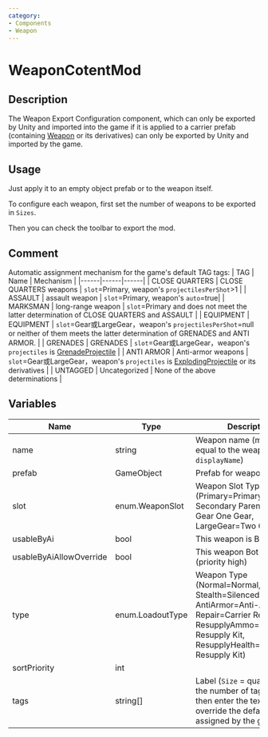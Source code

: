 ```yaml
---
category: 
- Components
- Weapon
---
```

# WeaponCotentMod
## Description

The Weapon Export Configuration component, which can only be exported by Unity and imported into the game if it is applied to a carrier prefab (containing [Weapon](./Weapon.md) or its derivatives) can only be exported by Unity and imported by the game.

## Usage

Just apply it to an empty object prefab or to the weapon itself.

To configure each weapon, first set the number of weapons to be exported in `Sizes`.

Then you can check the toolbar to export the mod.

## Comment

Automatic assignment mechanism for the game's default TAG tags:
| TAG | Name | Mechanism |
|------|------|------|
| CLOSE QUARTERS | CLOSE QUARTERS weapons | `slot`=Primary, weapon's `projectilesPerShot`>1 |
| ASSAULT | assault weapon | `slot`=Primary, weapon's `auto`=true|
| MARKSMAN | long-range weapon | `slot`=Primary and does not meet the latter determination of CLOSE QUARTERS and ASSAULT |
| EQUIPMENT | EQUIPMENT | `slot`=Gear或LargeGear，weapon's `projectilesPerShot`=null or neither of them meets the latter determination of GRENADES and ANTI ARMOR.  |
| GRENADES | GRENADES | `slot`=Gear或LargeGear，weapon's `projectiles` is [GrenadeProjectile](./GrenadeProjectile.md) |
| ANTI ARMOR | Anti-armor weapons | `slot`=Gear或LargeGear，weapon's `projectiles` is [ExplodingProjectile](./ExplodingProjectile.md) or its derivatives |
| UNTAGGED | Uncategorized | None of the above determinations |

## Variables
| Name | Type | Description |
| ----------- | ----------- | ----------- |
| name  | string | Weapon name (meaning not equal to the weapon's `displayName`) |  
| prefab | GameObject | Prefab for weapons |  
| slot | enum.WeaponSlot | Weapon Slot Type (Primary=Primary Weapon, Secondary Parent Weapon, Gear One Gear, LargeGear=Two Gear) |  
| usableByAi  | bool | This weapon is Bot-ready. |  
| usableByAiAllowOverride  | bool | This weapon Bot available (priority high) |  
| type | enum.LoadoutType | Weapon Type (Normal=Normal, Stealth=Silenced, AntiArmor=Anti-Armor, Repair=Carrier Repair Tool, ResupplyAmmo=Ammunition Resupply Kit, ResupplyHealth=Health Resupply Kit) |  
| sortPriority | int |  |  
| tags | string[] | Label (`Size` = quantity. Fill in the number of tags first, then enter the text. (This will override the default TAG assigned by the game) |  